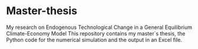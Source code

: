 # Master-thesis
My research on Endogenous Technological Change in a General Equilibrium Climate-Economy Model
This repository contains my master´s thesis, the Python code for the numerical simulation and the output in an Excel file. 
